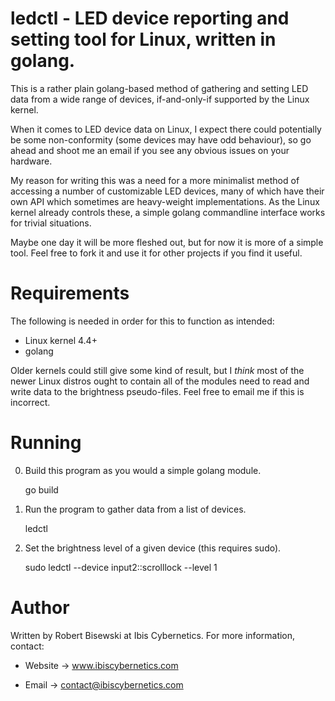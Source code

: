 # ledctl - LED device reporting and setting tool for Linux, written in golang.

This is a rather plain golang-based method of gathering and setting LED data
from a wide range of devices, if-and-only-if supported by the Linux kernel.

When it comes to LED device data on Linux, I expect there could potentially
be some non-conformity (some devices may have odd behaviour), so go ahead
and shoot me an email if you see any obvious issues on your hardware.

My reason for writing this was a need for a more minimalist method of
accessing a number of customizable LED devices, many of which have their
own API which sometimes are heavy-weight implementations. As the Linux
kernel already controls these, a simple golang commandline interface
works for trivial situations.

Maybe one day it will be more fleshed out, but for now it is more of a
simple tool. Feel free to fork it and use it for other projects if you find
it useful.


# Requirements

The following is needed in order for this to function as intended:

* Linux kernel 4.4+
* golang

Older kernels could still give some kind of result, but I *think* most of
the newer Linux distros ought to contain all of the modules need to read
and write data to the brightness pseudo-files. Feel free to email me if
this is incorrect.


# Running

0) Build this program as you would a simple golang module.

    go build

1) Run the program to gather data from a list of devices.

    ledctl

2) Set the brightness level of a given device (this requires sudo).

    sudo ledctl --device input2::scrolllock --level 1


# Author

Written by Robert Bisewski at Ibis Cybernetics. For more information, contact:

* Website -> www.ibiscybernetics.com

* Email -> contact@ibiscybernetics.com
